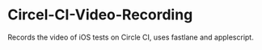 # Circel-CI-Video-Recording
Records the video of iOS tests on Circle CI, uses fastlane and applescript.

